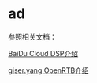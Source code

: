 # ad

参照相关文档：

[BaiDu Cloud DSP介绍](https://cloud.baidu.com/doc/DSP/ProductDescription.html#.E7.AE.80.E4.BB.8B)

[giser.yang OpenRTB介绍](https://github.com/leeowenowen/OpenRTB/blob/master/OpenRTBAPI.md)
